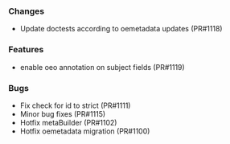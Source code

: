 ### Changes

- Update doctests according to oemetadata updates (PR#1118)

### Features

- enable oeo annotation on subject fields (PR#1119)

### Bugs

- Fix check for id to strict (PR#1111)
- Minor bug fixes (PR#1115)
- Hotfix metaBuilder (PR#1102)
- Hotfix oemetadata migration (PR#1100)
